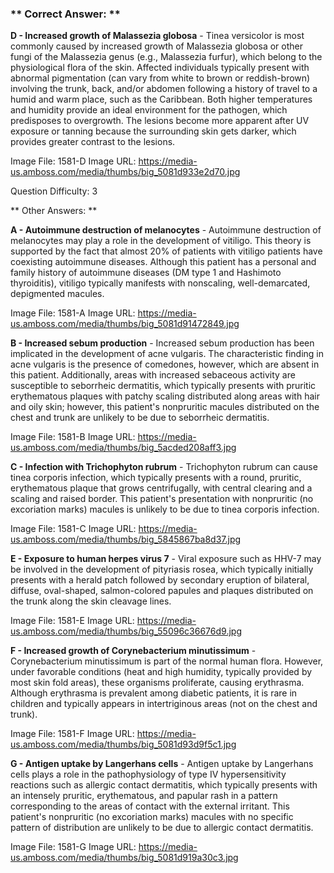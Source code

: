 ### ** Correct Answer: **

**D - Increased growth of Malassezia globosa** - Tinea versicolor is most commonly caused by increased growth of Malassezia globosa or other fungi of the Malassezia genus (e.g., Malassezia furfur), which belong to the physiological flora of the skin. Affected individuals typically present with abnormal pigmentation (can vary from white to brown or reddish-brown) involving the trunk, back, and/or abdomen following a history of travel to a humid and warm place, such as the Caribbean. Both higher temperatures and humidity provide an ideal environment for the pathogen, which predisposes to overgrowth. The lesions become more apparent after UV exposure or tanning because the surrounding skin gets darker, which provides greater contrast to the lesions.

Image File: 1581-D
Image URL: https://media-us.amboss.com/media/thumbs/big_5081d933e2d70.jpg

Question Difficulty: 3

** Other Answers: **

**A - Autoimmune destruction of melanocytes** - Autoimmune destruction of melanocytes may play a role in the development of vitiligo. This theory is supported by the fact that almost 20% of patients with vitiligo patients have coexisting autoimmune diseases. Although this patient has a personal and family history of autoimmune diseases (DM type 1 and Hashimoto thyroiditis), vitiligo typically manifests with nonscaling, well-demarcated, depigmented macules.

Image File: 1581-A
Image URL: https://media-us.amboss.com/media/thumbs/big_5081d91472849.jpg

**B - Increased sebum production** - Increased sebum production has been implicated in the development of acne vulgaris. The characteristic finding in acne vulgaris is the presence of comedones, however, which are absent in this patient. Additionally, areas with increased sebaceous activity are susceptible to seborrheic dermatitis, which typically presents with pruritic erythematous plaques with patchy scaling distributed along areas with hair and oily skin; however, this patient's nonpruritic macules distributed on the chest and trunk are unlikely to be due to seborrheic dermatitis.

Image File: 1581-B
Image URL: https://media-us.amboss.com/media/thumbs/big_5acded208aff3.jpg

**C - Infection with Trichophyton rubrum** - Trichophyton rubrum can cause tinea corporis infection, which typically presents with a round, pruritic, erythematous plaque that grows centrifugally, with central clearing and a scaling and raised border. This patient's presentation with nonpruritic (no excoriation marks) macules is unlikely to be due to tinea corporis infection.

Image File: 1581-C
Image URL: https://media-us.amboss.com/media/thumbs/big_5845867ba8d37.jpg

**E - Exposure to human herpes virus 7** - Viral exposure such as HHV-7 may be involved in the development of pityriasis rosea, which typically initially presents with a herald patch followed by secondary eruption of bilateral, diffuse, oval-shaped, salmon-colored papules and plaques distributed on the trunk along the skin cleavage lines.

Image File: 1581-E
Image URL: https://media-us.amboss.com/media/thumbs/big_55096c36676d9.jpg

**F - Increased growth of Corynebacterium minutissimum** - Corynebacterium minutissimum is part of the normal human flora. However, under favorable conditions (heat and high humidity, typically provided by most skin fold areas), these organisms proliferate, causing erythrasma. Although erythrasma is prevalent among diabetic patients, it is rare in children and typically appears in intertriginous areas (not on the chest and trunk).

Image File: 1581-F
Image URL: https://media-us.amboss.com/media/thumbs/big_5081d93d9f5c1.jpg

**G - Antigen uptake by Langerhans cells** - Antigen uptake by Langerhans cells plays a role in the pathophysiology of type IV hypersensitivity reactions such as allergic contact dermatitis, which typically presents with an intensely pruritic, erythematous, and papular rash in a pattern corresponding to the areas of contact with the external irritant. This patient's nonpruritic (no excoriation marks) macules with no specific pattern of distribution are unlikely to be due to allergic contact dermatitis.

Image File: 1581-G
Image URL: https://media-us.amboss.com/media/thumbs/big_5081d919a30c3.jpg

